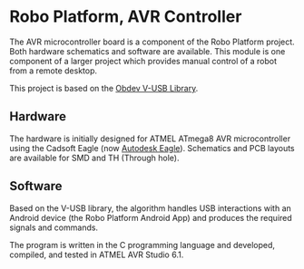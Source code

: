# Robo Platform, AVR Controller

The AVR microcontroller board is a component of the Robo Platform project. Both hardware schematics and software are available. This module is one component of a larger project which provides manual control of a robot from a remote desktop.

This project is based on the [Obdev V-USB Library](https://www.obdev.at/products/vusb/index.html).


## Hardware

The hardware is initially designed for ATMEL ATmega8 AVR microcontroller using the Cadsoft Eagle (now 
[Autodesk Eagle](https://www.autodesk.com/products/eagle/free-download)).
Schematics and PCB layouts are available for SMD and TH (Through hole).

## Software

Based on the V-USB library, the algorithm handles USB interactions with an Android device (the Robo Platform Android App) and produces the required signals and commands.

The program is written in the C programming language and developed, compiled, and tested in ATMEL AVR Studio 6.1.


